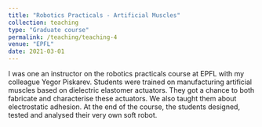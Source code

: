 ```yaml
---
title: "Robotics Practicals - Artificial Muscles"
collection: teaching
type: "Graduate course"
permalink: /teaching/teaching-4
venue: "EPFL"
date: 2021-03-01
---
```


I was one an instructor on the robotics practicals course at EPFL with my colleague Yegor Piskarev.
Students were trained on manufacturing artificial muscles based on dielectric elastomer actuators. They got a chance to both fabricate and characterise these actuators.
We also taught them about electrostatic adhesion. At the end of the course, the students designed, tested and analysed their very own soft robot.